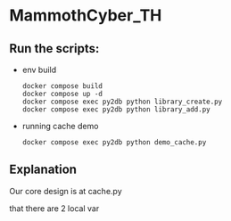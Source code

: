 # MammothCyber_TH


## Run the scripts:

* env build
    ```
    docker compose build
    docker compose up -d
    docker compose exec py2db python library_create.py
    docker compose exec py2db python library_add.py
    ```
* running cache demo
    ```
    docker compose exec py2db python demo_cache.py
    ```

## Explanation

Our core design is at cache.py

that there are 2 local var

